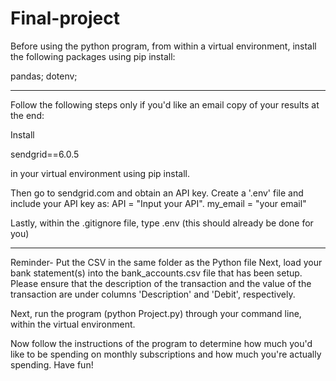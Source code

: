 # Final-project
Before using the python program, from within a virtual environment, install the following packages using pip install:

pandas; 
dotenv;

******************************************
Follow the following steps only if you'd like an email copy of your results at the end:

Install 

sendgrid==6.0.5 

in your virtual environment using pip install.

Then go to sendgrid.com and obtain an API key. Create a '.env' file and include your API key as: 
API = "Input your API". 
my_email = "your email"

Lastly, within the .gitignore file, type .env (this should already be done for you)
*************************************************
Reminder- Put the CSV in the same folder as the Python file
Next, load your bank statement(s) into the bank_accounts.csv file that has been setup. Please ensure that the description of the transaction  and the value of the transaction are under columns 'Description' and 'Debit', respectively. 

Next, run the program (python Project.py) through your command line, within the virtual environment. 

Now follow the instructions of the program to determine how much you'd like to be spending on monthly subscriptions and how much you're actually spending. Have fun!
